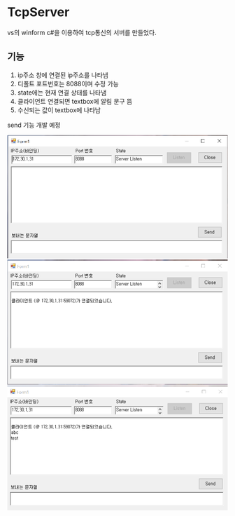 # TcpServer
vs의 winform c#을 이용하여 tcp통신의 서버를 만들었다.  

## 기능
1. ip주소 창에 연결된 ip주소를 나타냄
2. 디폴트 포트번호는 8088이며 수정 가능
3. state에는 현재 연결 상태를 나타냄  
4. 클라이언트 연결되면 textbox에 알림 문구 뜸
5. 수신되는 값이 textbox에 나타남  

send 기능 개발 예정
  
![listen](./image/listen.PNG)
![accept](./image/accept.PNG)
![receive](./image/receive.PNG)


